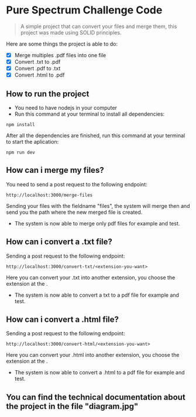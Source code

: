 # Pure Spectrum Challenge Code

> A simple project that can convert your files and merge them, this project was made using SOLID principles.

Here are some things the project is able to do:

- [x] Merge multiples .pdf files into one file
- [x] Convert .txt to .pdf
- [x] Convert .pdf to .txt
- [x] Convert .html to .pdf

## How to run the project

- You need to have nodejs in your computer
- Run this command at your terminal to install all dependencies:

```
npm install
```

After all the dependencies are finished, run this command at your terminal to start the aplication:

```
npm run dev
```

## How can i merge my files?

You need to send a post request to the following endpoint:

```
http://localhost:3000/merge-files
```

Sending your files with the fieldname "files", the system will merge then and send you the path where the new merged file is created.

- The system is now able to merge only pdf files for example and test.

## How can i convert a .txt file?

Sending a post request to the following endpoint:

```
http://localhost:3000/convert-txt/<extension-you-want>
```

Here you can convert your .txt into another extension, you choose the extension at the <extension-you-want>.

- The system is now able to convert a txt to a pdf file for example and test.

## How can i convert a .html file?

Sending a post request to the following endpoint:

```
http://localhost:3000/convert-html/<extension-you-want>
```

Here you can convert your .html into another extension, you choose the extension at the <extension-you-want>.

- The system is now able to convert a .html to a pdf file for example and test.

## You can find the technical documentation about the project in the file "diagram.jpg"
